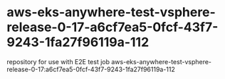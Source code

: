 # aws-eks-anywhere-test-vsphere-release-0-17-a6cf7ea5-0fcf-43f7-9243-1fa27f96119a-112
repository for use with E2E test job aws-eks-anywhere-test-vsphere-release-0-17:a6cf7ea5-0fcf-43f7-9243-1fa27f96119a-112
